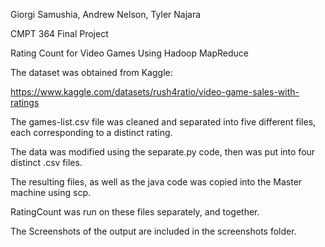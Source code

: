 Giorgi Samushia, Andrew Nelson, Tyler Najara

CMPT 364 Final Project

Rating Count for Video Games Using Hadoop MapReduce

The dataset was obtained from Kaggle:

https://www.kaggle.com/datasets/rush4ratio/video-game-sales-with-ratings

The games-list.csv file was cleaned and separated into five different files, each corresponding to a distinct rating.

The data was modified using the separate.py code, then was put into four distinct .csv files.

The resulting files, as well as the java code was copied into the Master machine using scp.

RatingCount was run on these files separately, and together.

The Screenshots of the output are included in the screenshots folder.




